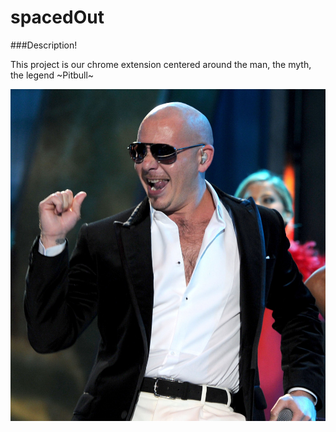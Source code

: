 # spacedOut

###Description!

This project is our chrome extension centered around the man, the myth, the legend ~Pitbull~

![img.png](img.png)
